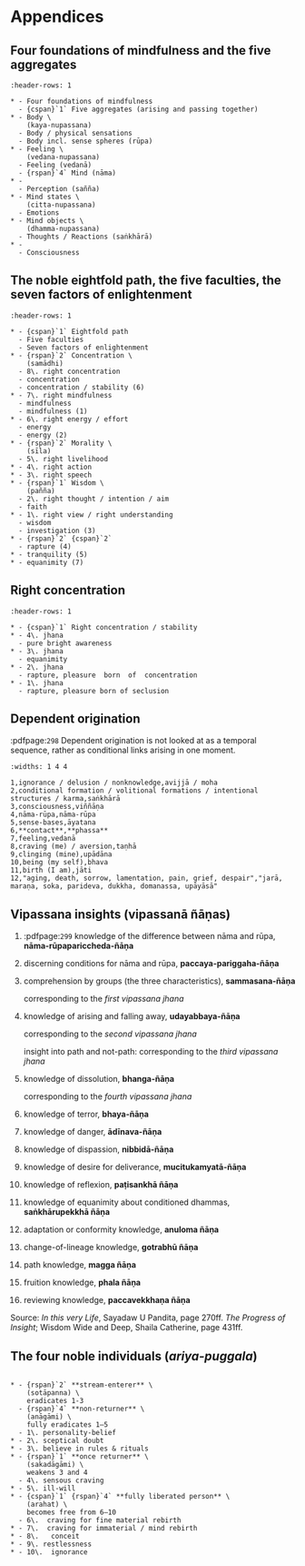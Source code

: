 Appendices
===============


Four foundations of mindfulness and the five aggregates
-----------------------------------------------------------


```{flat-table}
:header-rows: 1

* - Four foundations of mindfulness
  - {cspan}`1` Five aggregates (arising and passing together)
* - Body \
    (kaya-nupassana)
  - Body / physical sensations
  - Body incl. sense spheres (rūpa)
* - Feeling \
    (vedana-nupassana)
  - Feeling (vedanā)
  - {rspan}`4` Mind (nāma)
* - 
  - Perception (sañña)
* - Mind states \
    (citta-nupassana)
  - Emotions
* - Mind objects \
    (dhamma-nupassana)
  - Thoughts / Reactions (saṅkhārā)
* -
  - Consciousness
```


The noble eightfold path, the five faculties, the seven factors of enlightenment
-----------------------------------------------------------------------------------

```{flat-table}
:header-rows: 1

* - {cspan}`1` Eightfold path
  - Five faculties
  - Seven factors of enlightenment
* - {rspan}`2` Concentration \
    (samādhi)
  - 8\. right concentration
  - concentration
  - concentration / stability (6)
* - 7\. right mindfulness
  - mindfulness
  - mindfulness (1)
* - 6\. right energy / effort
  - energy
  - energy (2)
* - {rspan}`2` Morality \
    (sīla)
  - 5\. right livelihood
* - 4\. right action
* - 3\. right speech
* - {rspan}`1` Wisdom \
    (pañña)
  - 2\. right thought / intention / aim
  - faith
* - 1\. right view / right understanding
  - wisdom
  - investigation (3)
* - {rspan}`2` {cspan}`2`
  - rapture (4)
* - tranquility (5)
* - equanimity (7)
```


Right concentration
----------------------

```{flat-table}
:header-rows: 1

* - {cspan}`1` Right concentration / stability
* - 4\. jhana
  - pure bright awareness
* - 3\. jhana
  - equanimity
* - 2\. jhana
  - rapture, pleasure  born  of  concentration
* - 1\. jhana
  - rapture, pleasure born of seclusion
```

Dependent origination
-------------------------


:pdfpage:`298` Dependent origination is not looked at as a temporal sequence, rather as conditional links arising in one moment.

```{csv-table}
:widths: 1 4 4

1,ignorance / delusion / nonknowledge,avijjā / moha
2,conditional formation / volitional formations / intentional structures / karma,saṅkhārā
3,consciousness,viññāṇa
4,nāma-rūpa,nāma-rūpa
5,sense-bases,āyatana
6,**contact**,**phassa**
7,feeling,vedanā
8,craving (me) / aversion,taṇhā
9,clinging (mine),upādāna
10,being (my self),bhava
11,birth (I am),jāti
12,"aging, death, sorrow, lamentation, pain, grief, despair","jarā, maraṇa, soka, parideva, dukkha, domanassa, upāyāsā"
```

Vipassana insights (vipassanā ñāṇas)
---------------------------------------


1. :pdfpage:`299` knowledge of the difference between nāma and rūpa, **nāma-rūpapariccheda-ñāṇa**

2. discerning conditions for nāma and rūpa, **paccaya-pariggaha-ñāṇa**

3. comprehension by groups (the three characteristics), **sammasana-ñāṇa**

   corresponding to the *first vipassana jhana*

4. knowledge of arising and falling away, **udayabbaya-ñāṇa**

   corresponding to the *second vipassana jhana*

   insight into path and not-path: corresponding to the *third vipassana jhana*

5. knowledge of dissolution, **bhanga-ñāṇa**

   corresponding to the *fourth vipassana jhana*

6. knowledge of terror, **bhaya-ñāṇa**

7. knowledge of danger, **ādīnava-ñāṇa**

8. knowledge of dispassion, **nibbidā-ñāṇa**

9. knowledge of desire for deliverance, **mucitukamyatā-ñāṇa**

10.  knowledge of reflexion, **paṭisankhā ñāṇa**

11.  knowledge of equanimity about conditioned dhammas, **saṅkhārupekkhā ñāṇa**

12.  adaptation or conformity knowledge, **anuloma ñāṇa**

13.  change-of-lineage knowledge, **gotrabhū ñāṇa**

14.  path knowledge, **magga ñāṇa**

15. fruition knowledge, **phala ñāṇa**

16. reviewing knowledge, **paccavekkhaṇa ñāṇa**

Source: *In this very Life*, Sayadaw U Pandita, page 270ff. *The Progress of Insight*; Wisdom Wide and Deep, Shaila Catherine, page 431ff.


The four noble individuals (*ariya-puggala*)
----------------------------------------------

```{flat-table}

* - {rspan}`2` **stream-enterer** \
    (sotāpanna) \
    eradicates 1-3
  - {rspan}`4` **non-returner** \
    (anāgāmi) \
    fully eradicates 1–5
  - 1\. personality-belief
* - 2\. sceptical doubt
* - 3\. believe in rules & rituals
* - {rspan}`1` **once returner** \
    (sakadāgāmi) \
    weakens 3 and 4
  - 4\. sensous craving
* - 5\. ill-will
* - {cspan}`1` {rspan}`4` **fully liberated person** \
    (arahat) \
    becomes free from 6–10
  - 6\.  craving for fine material rebirth
* - 7\.  craving for immaterial / mind rebirth
* - 8\.   conceit
* - 9\. restlessness
* - 10\.  ignorance
```






